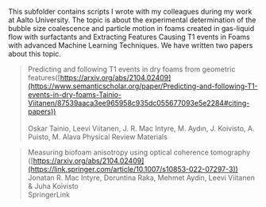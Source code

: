 This subfolder contains scripts I wrote with my colleagues during my work at Aalto University. The topic is about the experimental determination of the bubble size coalescence and particle motion in foams created in gas-liquid flow with surfactants and Extracting Features  Causing T1 events in Foams with advanced Machine Learning Techniques. We have written two papers about this topic. 

> Predicting and following T1 events in dry foams from geometric features([https://arxiv.org/abs/2104.02409](https://www.semanticscholar.org/paper/Predicting-and-following-T1-events-in-dry-foams-Tainio-Viitanen/87539aaca3ee965958c935dc055677093e5e2284#citing-papers))<br/>    
> Oskar Tainio, Leevi Viitanen, J. R. Mac Intyre, M. Aydın, J. Koivisto, A. Puisto, M. Alava 
> Physical Review Materials 

> Measuring biofoam anisotropy using optical coherence tomography ([https://arxiv.org/abs/2104.02409](https://link.springer.com/article/10.1007/s10853-022-07297-3))<br/>
> Jonatan R. Mac Intyre, Doruntina Raka, Mehmet Aydin, Leevi Viitanen & Juha Koivisto  
> SpringerLink

